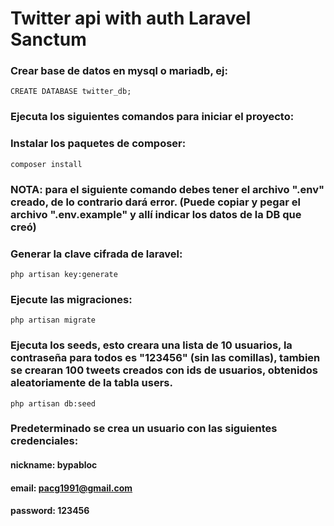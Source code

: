 # Twitter api with auth Laravel Sanctum

### Crear base de datos en mysql o mariadb, ej: 
```
CREATE DATABASE twitter_db;
```

### Ejecuta los siguientes comandos para iniciar el proyecto:

### Instalar los paquetes de composer:
```
composer install
```

### NOTA: para el siguiente comando debes tener el archivo ".env" creado, de lo contrario dará error. (Puede copiar y pegar el archivo ".env.example" y allí indicar los datos de la DB que creó)

### Generar la clave cifrada de laravel:
```
php artisan key:generate
```

### Ejecute las migraciones:
```
php artisan migrate
```

### Ejecuta los seeds, esto creara una lista de 10 usuarios, la contraseña para todos es "123456" (sin las comillas), tambien se crearan 100 tweets creados con ids de usuarios, obtenidos aleatoriamente de la tabla users.
```
php artisan db:seed
```

### Predeterminado se crea un usuario con las siguientes credenciales: 
#### nickname: bypabloc
#### email: pacg1991@gmail.com
#### password: 123456
